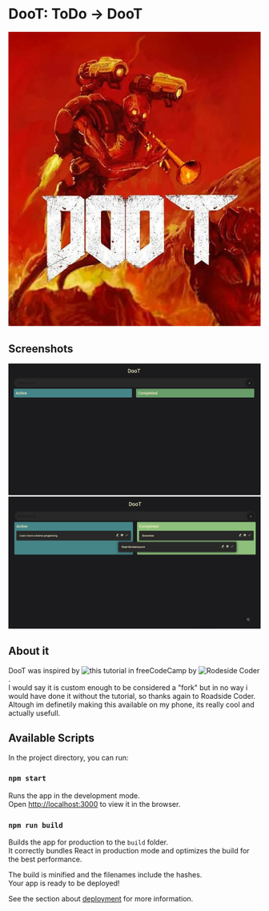 # DooT: ToDo -> DooT
<img src="https://raw.githubusercontent.com/Mattio-cmd/DooT-ToDo/main/screenshots/3.png">

## Screenshots

<img src="https://raw.githubusercontent.com/Mattio-cmd/DooT-ToDo/main/screenshots/1.png">

<img src="https://raw.githubusercontent.com/Mattio-cmd/DooT-ToDo/main/screenshots/22.png">

## About it
DooT was inspired by ![this](https://www.youtube.com/watch?v=FJDVKeh7RJI) tutorial in freeCodeCamp by ![Rodeside Coder](https://github.com/piyush-eon).<br>
I would say it is custom enough to be considered a "fork" but in no way i would have done it without the tutorial, so thanks again to Roadside Coder.<br>
Altough im definetily making this available on my phone, its really cool and actually usefull.


## Available Scripts

In the project directory, you can run:

### `npm start`

Runs the app in the development mode.\
Open [http://localhost:3000](http://localhost:3000) to view it in the browser.

### `npm run build`

Builds the app for production to the `build` folder.\
It correctly bundles React in production mode and optimizes the build for the best performance.

The build is minified and the filenames include the hashes.\
Your app is ready to be deployed!

See the section about [deployment](https://facebook.github.io/create-react-app/docs/deployment) for more information.
